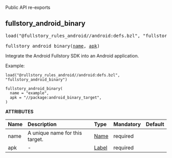 <!-- Generated with Stardoc: http://skydoc.bazel.build -->

Public API re-exports

<a id="fullstory_android_binary"></a>

## fullstory_android_binary

<pre>
load("@fullstory_rules_android//android:defs.bzl", "fullstory_android_binary")

fullstory_android_binary(<a href="#fullstory_android_binary-name">name</a>, <a href="#fullstory_android_binary-apk">apk</a>)
</pre>

Integrate the Android Fullstory SDK into an Android application.

Example:
```starlark
load("@rullstory_rules_android//android:defs.bzl", "fullstory_android_binary")

fullstory_android_binary(
  name = "example",
  apk = "//package:android_binary_target",
)
```

**ATTRIBUTES**


| Name  | Description | Type | Mandatory | Default |
| :------------- | :------------- | :------------- | :------------- | :------------- |
| <a id="fullstory_android_binary-name"></a>name |  A unique name for this target.   | <a href="https://bazel.build/concepts/labels#target-names">Name</a> | required |  |
| <a id="fullstory_android_binary-apk"></a>apk |  -   | <a href="https://bazel.build/concepts/labels">Label</a> | required |  |


